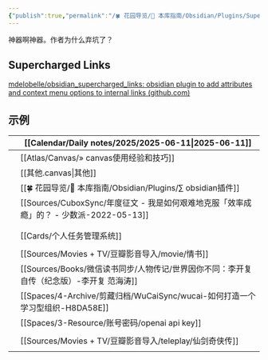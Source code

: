 ```yaml
---
{"publish":true,"permalink":"/🍀 花园导览/🧰 本库指南/Obsidian/Plugins/Supercharged Links.md","aliases":"supercharged-links-obsidian","title":"Supercharged Links","created":"2022-06-09","modified":"2025-07-10","cssclasses":""}
---
```



神器啊神器。作者为什么弃坑了？

## Supercharged Links

[mdelobelle/obsidian_supercharged_links: obsidian plugin to add attributes and context menu options to internal links (github.com)](https://github.com/mdelobelle/obsidian_supercharged_links)

## 示例

|     | [[Calendar/Daily notes/2025/2025-06-11\|2025-06-11]] |
| --- | ----------------------------------------------- |
|     | [[Atlas/Canvas/» canvas使用经验和技巧]]                                |
|     | [[其他.canvas\|其他]]                               |
|     | [[🍀 花园导览/🧰 本库指南/Obsidian/Plugins/∑ obsidian插件]]                                |
|     | [[Sources/CuboxSync/年度征文 - 我是如何艰难地克服「效率成瘾」的？ - 少数派-2022-05-13]]   |
|     |                                                 |
|     |                                                 |
|     | [[Cards/个人任务管理系统]]                                    |
|     |                                                 |
|     | [[Sources/Movies + TV/豆瓣影音导入/movie/情书]]         |
|     | [[Sources/Books/微信读书同步/人物传记/世界因你不同：李开复自传（纪念版）-李开复 范海涛]]                   |
|     | [[Spaces/4-Archive/剪藏归档/WuCaiSync/wucai-如何打造一个学习型组织-H8DA58E]]                   |
|     | [[Spaces/3-Resource/账号密码/openai api key]]                              |
|     |                                                 |
|     | [[Sources/Movies + TV/豆瓣影音导入/teleplay/仙剑奇侠传]]                                       |
|     |                                                 |
